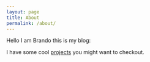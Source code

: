 ```yaml
---
layout: page
title: About
permalink: /about/
---
```


Hello I am Brando this is my blog:

I have some cool [projects](/projects) you might want to checkout.
